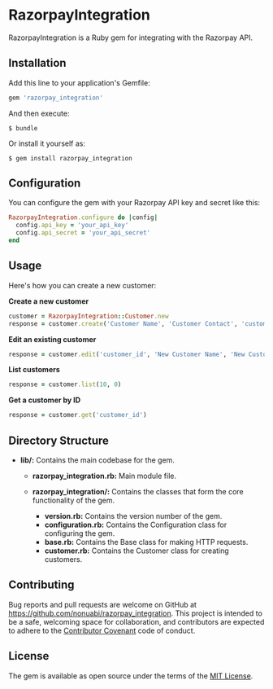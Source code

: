 # RazorpayIntegration

RazorpayIntegration is a Ruby gem for integrating with the Razorpay API.

## Installation

Add this line to your application's Gemfile:

```ruby
gem 'razorpay_integration'
```

And then execute:

    $ bundle

Or install it yourself as:

    $ gem install razorpay_integration

## Configuration

You can configure the gem with your Razorpay API key and secret like this:

```ruby
RazorpayIntegration.configure do |config|
  config.api_key = 'your_api_key'
  config.api_secret = 'your_api_secret'
end
```

## Usage

Here's how you can create a new customer:

**Create a new customer**

```ruby
customer = RazorpayIntegration::Customer.new
response = customer.create('Customer Name', 'Customer Contact', 'customer@email.com')
```

**Edit an existing customer**

```ruby
response = customer.edit('customer_id', 'New Customer Name', 'New Customer Contact', 'new_customer@email.com')
```

**List customers**

```ruby
response = customer.list(10, 0)
```

**Get a customer by ID**

```ruby
response = customer.get('customer_id')
```

## Directory Structure

- **lib/:**
  Contains the main codebase for the gem.

  - **razorpay_integration.rb:**
    Main module file.

  - **razorpay_integration/:**
    Contains the classes that form the core functionality of the gem.

    - **version.rb:**
            Contains the version number of the gem.
    - **configuration.rb:**
            Contains the Configuration class for configuring the gem.
    - **base.rb:**
            Contains the Base class for making HTTP requests.
    - **customer.rb:**
            Contains the Customer class for creating customers.

## Contributing

Bug reports and pull requests are welcome on GitHub at https://github.com/nonuabi/razorpay_integration. This project is intended to be a safe, welcoming space for collaboration, and contributors are expected to adhere to the [Contributor Covenant](http://contributor-covenant.org) code of conduct.

## License

The gem is available as open source under the terms of the [MIT License](https://opensource.org/licenses/MIT).
